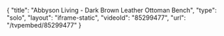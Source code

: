 {
    "title": "Abbyson Living - Dark Brown Leather Ottoman Bench",
    "type": "solo",
    "layout": "iframe-static",
    "videoId": "85299477",
    "url": "\/tvpembed\/85299477"
}